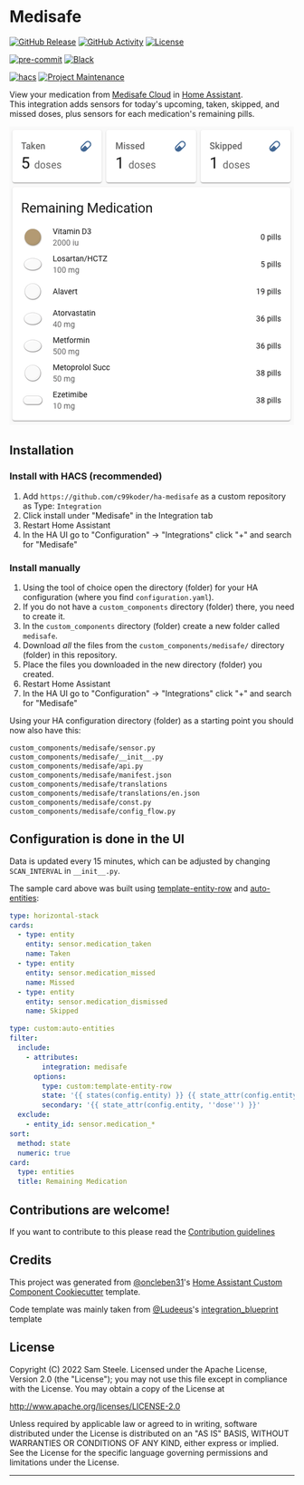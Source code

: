 # Medisafe

[![GitHub Release][releases-shield]][releases]
[![GitHub Activity][commits-shield]][commits]
[![License][license-shield]](LICENSE)

[![pre-commit][pre-commit-shield]][pre-commit]
[![Black][black-shield]][black]

[![hacs][hacsbadge]][hacs]
[![Project Maintenance][maintenance-shield]][user_profile]

View your medication from [Medisafe Cloud](https://www.medisafe.com/) in [Home Assistant](https://www.home-assistant.io/).  
This integration adds sensors for today's upcoming, taken, skipped, and missed doses, plus sensors for each medication's remaining pills.

![example][exampleimg]

## Installation

### Install with HACS (recommended)
1. Add `https://github.com/c99koder/ha-medisafe` as a custom repository as Type: `Integration`
2. Click install under "Medisafe" in the Integration tab
3. Restart Home Assistant
4. In the HA UI go to "Configuration" -> "Integrations" click "+" and search for "Medisafe"

### Install manually
1. Using the tool of choice open the directory (folder) for your HA configuration (where you find `configuration.yaml`).
2. If you do not have a `custom_components` directory (folder) there, you need to create it.
3. In the `custom_components` directory (folder) create a new folder called `medisafe`.
4. Download _all_ the files from the `custom_components/medisafe/` directory (folder) in this repository.
5. Place the files you downloaded in the new directory (folder) you created.
6. Restart Home Assistant
7. In the HA UI go to "Configuration" -> "Integrations" click "+" and search for "Medisafe"

Using your HA configuration directory (folder) as a starting point you should now also have this:

```text
custom_components/medisafe/sensor.py
custom_components/medisafe/__init__.py
custom_components/medisafe/api.py
custom_components/medisafe/manifest.json
custom_components/medisafe/translations
custom_components/medisafe/translations/en.json
custom_components/medisafe/const.py
custom_components/medisafe/config_flow.py
```

## Configuration is done in the UI

Data is updated every 15 minutes, which can be adjusted by changing `SCAN_INTERVAL` in `__init__.py`.

The sample card above was built using [template-entity-row](https://github.com/thomasloven/lovelace-template-entity-row) and [auto-entities](https://github.com/thomasloven/lovelace-auto-entities):

```yaml
type: horizontal-stack
cards:
  - type: entity
    entity: sensor.medication_taken
    name: Taken
  - type: entity
    entity: sensor.medication_missed
    name: Missed
  - type: entity
    entity: sensor.medication_dismissed
    name: Skipped
```

```yaml
type: custom:auto-entities
filter:
  include:
    - attributes:
        integration: medisafe
      options:
        type: custom:template-entity-row
        state: '{{ states(config.entity) }} {{ state_attr(config.entity, ''unit_of_measurement'') }}'
        secondary: '{{ state_attr(config.entity, ''dose'') }}'
  exclude:
    - entity_id: sensor.medication_*
sort:
  method: state
  numeric: true
card:
  type: entities
  title: Remaining Medication
```

## Contributions are welcome!

If you want to contribute to this please read the [Contribution guidelines](CONTRIBUTING.md)

## Credits

This project was generated from [@oncleben31](https://github.com/oncleben31)'s [Home Assistant Custom Component Cookiecutter](https://github.com/oncleben31/cookiecutter-homeassistant-custom-component) template.

Code template was mainly taken from [@Ludeeus](https://github.com/ludeeus)'s [integration_blueprint][integration_blueprint] template

## License

Copyright (C) 2022 Sam Steele. Licensed under the Apache License, Version 2.0 (the "License"); you may not use this file except in compliance with the License. You may obtain a copy of the License at

http://www.apache.org/licenses/LICENSE-2.0

Unless required by applicable law or agreed to in writing, software distributed under the License is distributed on an "AS IS" BASIS, WITHOUT WARRANTIES OR CONDITIONS OF ANY KIND, either express or implied. See the License for the specific language governing permissions and limitations under the License.

---

[integration_blueprint]: https://github.com/custom-components/integration_blueprint
[black]: https://github.com/psf/black
[black-shield]: https://img.shields.io/badge/code%20style-black-000000.svg?style=for-the-badge
[commits-shield]: https://img.shields.io/github/commit-activity/y/c99koder/ha-medisafe.svg?style=for-the-badge
[commits]: https://github.com/c99koder/ha-medisafe/commits/main
[hacs]: https://hacs.xyz
[hacsbadge]: https://img.shields.io/badge/HACS-Custom-orange.svg?style=for-the-badge
[exampleimg]: example.png
[license-shield]: https://img.shields.io/github/license/c99koder/ha-medisafe.svg?style=for-the-badge
[maintenance-shield]: https://img.shields.io/badge/maintainer-%40c99koder-blue.svg?style=for-the-badge
[pre-commit]: https://github.com/pre-commit/pre-commit
[pre-commit-shield]: https://img.shields.io/badge/pre--commit-enabled-brightgreen?style=for-the-badge
[releases-shield]: https://img.shields.io/github/release/c99koder/ha-medisafe.svg?style=for-the-badge
[releases]: https://github.com/c99koder/ha-medisafe/releases
[user_profile]: https://github.com/c99koder
